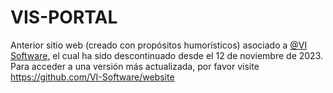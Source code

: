 # VIS-PORTAL

Anterior sitio web (creado con propósitos humorísticos) asociado a [@VI Software](https://github.com/VI-Software/), el cual ha sido descontinuado desde el 12 de noviembre de 2023.
Para acceder a una versión más actualizada, por favor visite https://github.com/VI-Software/website
